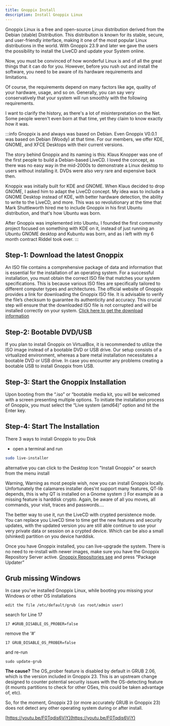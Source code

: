 ```yaml
---
title: Gnoppix Install  
description: Install Gnoppix Linux
---
```


Gnoppix Linux is a free and open-source Linux distribution derived from the Debian (stable) Distribution. This distribution is known for its stable, secure, and user-friendly interface, making it one of the most popular Linux distributions in the world. With Gnoppix 23.9 and later we gave the users the possibility to install the LiveCD and update your System online.

Now, you must be convinced of how wonderful Linux is and of all the great things that it can do for you. However, before you rush out and install the software, you need to be aware of its hardware requirements and limitations.

Of course, the requirements depend on many factors like age, quality of your hardware, usage, and so on. Generally, you can say very conservatively that your system will run smoothly with the following requirements.

I want to clarify the history, as there's a lot of misinterpretation on the Net. Some people weren't even born at that time, yet they claim to know exactly how it was.

:::info
Gnoppix is and always was based on Debian. Even Gnoppix V0.0.1 was based on Debian (Woody) at that time. For our members, we offer KDE, GNOME, and XFCE Desktops with their current versions.

The story behind Gnoppix and its naming is this: Klaus Knopper was one of the first people to build a Debian-based LiveCD. I loved the concept, as there was no easy way in the mid-2000s to demonstrate a Linux desktop to users without installing it. DVDs were also very rare and expensive back then.

Knoppix was initially built for KDE and GNOME. When Klaus decided to drop GNOME, I asked him to adapt the LiveCD concept. My idea was to include a GNOME Desktop instead of KDE, with better hardware detection, the ability to write to the LiveCD, and more. This was so revolutionary at the time that Mark Shuttleworth hired me to include Gnoppix in his first Ubuntu distribution, and that's how Ubuntu was born.

After Gnoppix was implemented into Ubuntu, I founded the first community project focused on something with KDE on it, instead of just running an Ubuntu GNOME desktop and Kubuntu was born, and as i left with my 6 month contract Riddel took over.
:::


Step-1: Download the latest Gnoppix
-----------------------------------

An ISO file contains a comprehensive package of data and information that is essential for the installation of an operating system. For a successful installation, you must obtain the correct ISO file that matches your system specifications. This is because various ISO files are specifically tailored to different computer types and architectures. The official website of Gnoppix provides a link for downloading the Gnoppix ISO file. It is advisable to verify the file’s checksum to guarantee its authenticity and accuracy. This crucial step will ensure that the downloaded ISO file is not corrupted and will be installed correctly on your system. [Click here to get the download information](https://wiki.gnoppix.org/gnoppix_basic/download/)

Step-2: Bootable DVD/USB
------------------------

If you plan to install Gnoppix on VirtualBox, it is recommended to utilize the ISO image instead of a bootable DVD or USB drive. Our setup consists of a virtualized environment, whereas a bare metal installation necessitates a bootable DVD or USB drive. In case you encounter any problems creating a bootable USB to install Gnoppix from USB.

Step-3: Start the Gnoppix Installation
--------------------------------------

Upon booting from the “.iso” or “bootable media kit, you will be welcomed with a screen presenting multiple options. To initiate the installation process of Gnoppix, you must select the “Live system (amd64)” option and hit the Enter key.

Step-4: Start The Installation
------------------------------

There 3 ways to install Gnoppix to you Disk

*   open a terminal and run
    
```sh
sudo live-installer
```

alternative you can click to the Desktop Icon "Install Gnoppix" or search from the menu install

Warning, Warning as most people wish, now you can install Gnoppix locally. Unfortunately the calamares installer does’nt support many features, QT-lib depends, this is why QT is installed on a Gnome system :) For example as a missing feature is harddisk crypto. Again, be aware of all you moves, all commands, your visit, traces and passwords….

The better way to use it, run the LiveCD with crypted persistence mode. You can replace you LiveCD time to time get the new features and security updates, with the updated version you are still able continue to use your very private data or session on a crypted device. Which can be also a small (shinked) partition on you device harddisk.

Once you have Gnoppix installed, you can live-upgrade the system. There is no need to re-install with newer images, make sure you have the Gnoppix Repository Server active. [Gnoppix Repositories see](https://wiki.gnoppix.org/installation/repo/ "https://wiki.gnoppix.org/installation/repo/") and press “Package Updater”

Grub missing Windows
--------------------

In case you’ve installed Gnoppix Linux, while booting you missing your Windows or other OS installations

`edit the file /etc/default/grub (as root/admin user)`

search for Line 17

`17 #GRUB_DISABLE_OS_PROBER=false`

remove the ‘#’

`17 GRUB_DISABLE_OS_PROBER=false`

and re-run

`sudo update-grub`

**The cause?** The OS\_prober feature is disabled by default in GRUB 2.06, which is the version included in Gnoppix 23. This is an upstream change designed to counter potential security issues with the OS-detecting feature (it mounts partitions to check for other OSes, this could be taken advantage of, etc).

So, for the moment, Gnoppix 23 (or more accurately GRUB in Gnoppix 23) does not detect any other operating system during or after install.

[https://youtu.be/F0Tqdis6ViY](https://youtu.be/F0Tqdis6ViY)
 
